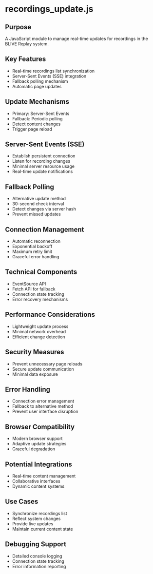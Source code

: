 # recordings_update.js

## Purpose
A JavaScript module to manage real-time updates for recordings in the BLIVE Replay system.

## Key Features
- Real-time recordings list synchronization
- Server-Sent Events (SSE) integration
- Fallback polling mechanism
- Automatic page updates

## Update Mechanisms
- Primary: Server-Sent Events
- Fallback: Periodic polling
- Detect content changes
- Trigger page reload

## Server-Sent Events (SSE)
- Establish persistent connection
- Listen for recording changes
- Minimal server resource usage
- Real-time update notifications

## Fallback Polling
- Alternative update method
- 30-second check interval
- Detect changes via server hash
- Prevent missed updates

## Connection Management
- Automatic reconnection
- Exponential backoff
- Maximum retry limit
- Graceful error handling

## Technical Components
- EventSource API
- Fetch API for fallback
- Connection state tracking
- Error recovery mechanisms

## Performance Considerations
- Lightweight update process
- Minimal network overhead
- Efficient change detection

## Security Measures
- Prevent unnecessary page reloads
- Secure update communication
- Minimal data exposure

## Error Handling
- Connection error management
- Fallback to alternative method
- Prevent user interface disruption

## Browser Compatibility
- Modern browser support
- Adaptive update strategies
- Graceful degradation

## Potential Integrations
- Real-time content management
- Collaborative interfaces
- Dynamic content systems

## Use Cases
- Synchronize recordings list
- Reflect system changes
- Provide live updates
- Maintain current content state

## Debugging Support
- Detailed console logging
- Connection state tracking
- Error information reporting
